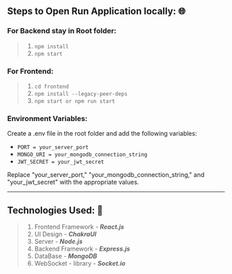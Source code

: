 ## Steps to Open Run Application locally: 🌐

### For Backend stay in Root folder:

> 1. `npm install`
> 1. `npm start`

### For Frontend:

> 1. `cd frontend`
> 1. `npm install --legacy-peer-deps`
> 1. `npm start or npm run start`


### Environment Variables: 
Create a .env file in the root folder and add the following variables:


- `PORT = your_server_port`
- `MONGO_URI = your_mongodb_connection_string`
- `JWT_SECRET = your_jwt_secret`

Replace "your_server_port," "your_mongodb_connection_string," and "your_jwt_secret" with the appropriate values.


--- 

## Technologies Used: 🔮
> 1. Frontend Framework - **_React.js_**
> 1. UI Design - **_ChakraUI_**
> 1. Server - **_Node.js_**
> 1. Backend Framework - **_Express.js_**
> 1. DataBase - **_MongoDB_**
> 1. WebSocket - library - **_Socket.io_**
